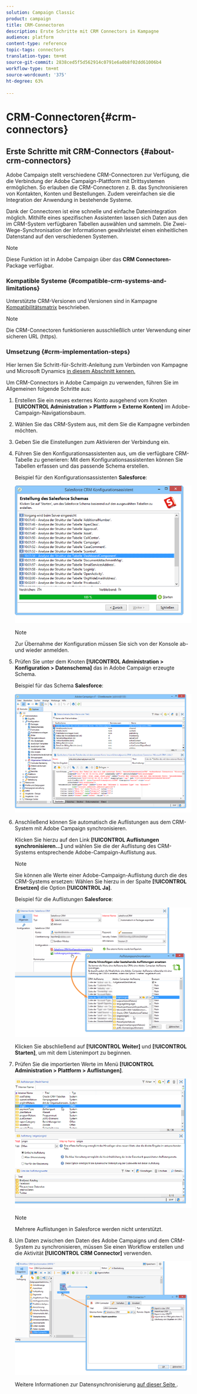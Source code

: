 ```yaml
---
solution: Campaign Classic
product: campaign
title: CRM-Connectoren
description: Erste Schritte mit CRM Connectors in Kampagne
audience: platform
content-type: reference
topic-tags: connectors
translation-type: tm+mt
source-git-commit: 2838ced5f5d562914c0791e6a0b8f02dd61006b4
workflow-type: tm+mt
source-wordcount: '375'
ht-degree: 63%

---
```



# CRM-Connectoren{#crm-connectors}

## Erste Schritte mit CRM-Connectors {#about-crm-connectors}

Adobe Campaign stellt verschiedene CRM-Connectoren zur Verfügung, die die Verbindung der Adobe Campaign-Plattform mit Drittsystemen ermöglichen. So erlauben die CRM-Connectoren z. B. das Synchronisieren von Kontakten, Konten und Bestellungen. Zudem vereinfachen sie die Integration der Anwendung in bestehende Systeme.

Dank der Connectoren ist eine schnelle und einfache Datenintegration möglich. Mithilfe eines spezifischen Assistenten lassen sich Daten aus den im CRM-System verfügbaren Tabellen auswählen und sammeln. Die Zwei-Wege-Synchronisation der Informationen gewährleistet einen einheitlichen Datenstand auf den verschiedenen Systemen.

>[!NOTE]
>
>Diese Funktion ist in Adobe Campaign über das **CRM Connectoren-** Package verfügbar.


### Kompatible Systeme {#compatible-crm-systems-and-limitations}

Unterstützte CRM-Versionen und Versionen sind in Kampagne [Kompatibilitätsmatrix](../../rn/using/compatibility-matrix.md) beschrieben.

>[!NOTE]
>
>Die CRM-Connectoren funktionieren ausschließlich unter Verwendung einer sicheren URL (https).

### Umsetzung {#crm-implementation-steps}

Hier lernen Sie Schritt-für-Schritt-Anleitung zum Verbinden von Kampagne und Microsoft Dynamics [in diesem Abschnitt kennen.](../../platform/using/crm-ms-dynamics.md)

Um CRM-Connectors in Adobe Campaign zu verwenden, führen Sie im Allgemeinen folgende Schritte aus:

1. Erstellen Sie ein neues externes Konto ausgehend vom Knoten **[!UICONTROL Administration > Plattform > Externe Konten]** im Adobe-Campaign-Navigationsbaum.
1. Wählen Sie das CRM-System aus, mit dem Sie die Kampagne verbinden möchten.
1. Geben Sie die Einstellungen zum Aktivieren der Verbindung ein.
1. Führen Sie den Konfigurationsassistenten aus, um die verfügbare CRM-Tabelle zu generieren: Mit dem Konfigurationsassistenten können Sie Tabellen erfassen und das passende Schema erstellen.

   Beispiel für den Konfigurationsassistenten **Salesforce**:

   ![](assets/crm_connectors_sfdc_launch.png)

   >[!NOTE]
   >
   >Zur Übernahme der Konfiguration müssen Sie sich von der Konsole ab- und wieder anmelden.

1. Prüfen Sie unter dem Knoten **[!UICONTROL Administration > Konfiguration > Datenschema]** das in Adobe Campaign erzeugte Schema.

   Beispiel für das Schema **Salesforce**:

   ![](assets/crm_connectors_sfdc_table.png)

1. Anschließend können Sie automatisch die Auflistungen aus dem CRM-System mit Adobe Campaign synchronisieren.

   Klicken Sie hierzu auf den Link **[!UICONTROL Auflistungen synchronisieren...]** und wählen Sie die der Auflistung des CRM-Systems entsprechende Adobe-Campaign-Auflistung aus.

   >[!NOTE]
   >
   >Sie können alle Werte einer Adobe-Campaign-Auflistung durch die des CRM-Systems ersetzen: Wählen Sie hierzu in der Spalte **[!UICONTROL Ersetzen]** die Option **[!UICONTROL Ja]**.

   Beispiel für die Auflistungen **Salesforce**:

   ![](assets/crm_connectors_sfdc_enum.png)

   Klicken Sie abschließend auf **[!UICONTROL Weiter]** und **[!UICONTROL Starten]**, um mit dem Listenimport zu beginnen.

1. Prüfen Sie die importierten Werte im Menü **[!UICONTROL Administration > Plattform > Auflistungen]**.

   ![](assets/crm_connectors_sfdc_exe.png)

   >[!NOTE]
   >
   > Mehrere Auflistungen in Salesforce werden nicht unterstützt.

1. Um Daten zwischen den Daten des Adobe Campaigns und dem CRM-System zu synchronisieren, müssen Sie einen Workflow erstellen und die Aktivität **[!UICONTROL CRM Connector]** verwenden.

   ![](assets/crm_connectors_sfdc_wf.png)

   Weitere Informationen zur Datensynchronisierung [auf dieser Seite ](../../platform/using/crm-data-sync.md).
